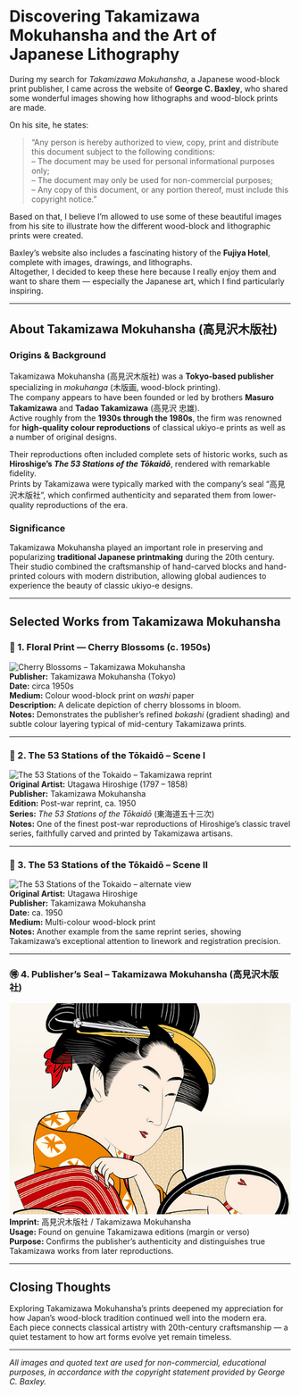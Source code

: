 # Discovering Takamizawa Mokuhansha and the Art of Japanese Lithography

During my search for *Takamizawa Mokuhansha*, a Japanese wood-block print publisher, I came across the website of **George C. Baxley**, who shared some wonderful images showing how lithographs and wood-block prints are made.  

On his site, he states:

> “Any person is hereby authorized to view, copy, print and distribute this document subject to the following conditions:  
> – The document may be used for personal informational purposes only;  
> – The document may only be used for non-commercial purposes;  
> – Any copy of this document, or any portion thereof, must include this copyright notice.”

Based on that, I believe I’m allowed to use some of these beautiful images from his site to illustrate how the different wood-block and lithographic prints were created.  

Baxley’s website also includes a fascinating history of the **Fujiya Hotel**, complete with images, drawings, and lithographs.  
Altogether, I decided to keep these here because I really enjoy them and want to share them — especially the Japanese art, which I find particularly inspiring.  

---

## About Takamizawa Mokuhansha (高見沢木版社)

### Origins & Background  
Takamizawa Mokuhansha (高見沢木版社) was a **Tokyo-based publisher** specializing in *mokuhanga* (木版画, wood-block printing).  
The company appears to have been founded or led by brothers **Masuro Takamizawa** and **Tadao Takamizawa** (高見沢 忠雄).  
Active roughly from the **1930s through the 1980s**, the firm was renowned for **high-quality colour reproductions** of classical ukiyo-e prints as well as a number of original designs.

Their reproductions often included complete sets of historic works, such as **Hiroshige’s _The 53 Stations of the Tōkaidō_**, rendered with remarkable fidelity.  
Prints by Takamizawa were typically marked with the company’s seal “高見沢木版社”, which confirmed authenticity and separated them from lower-quality reproductions of the era.

### Significance  
Takamizawa Mokuhansha played an important role in preserving and popularizing **traditional Japanese printmaking** during the 20th century.  
Their studio combined the craftsmanship of hand-carved blocks and hand-printed colours with modern distribution, allowing global audiences to experience the beauty of classic ukiyo-e designs.

---

## Selected Works from Takamizawa Mokuhansha

### 🌸 1. Floral Print — Cherry Blossoms (c. 1950s)
![Cherry Blossoms – Takamizawa Mokuhansha]( ./../../img/Cherry_Blossoms–Takamizawa_Mokuhansha.jpg)  
**Publisher:** Takamizawa Mokuhansha (Tokyo)  
**Date:** circa 1950s  
**Medium:** Colour wood-block print on *washi* paper  
**Description:** A delicate depiction of cherry blossoms in bloom.  
**Notes:** Demonstrates the publisher’s refined *bokashi* (gradient shading) and subtle colour layering typical of mid-century Takamizawa prints.  

---

### 🗻 2. The 53 Stations of the Tōkaidō – Scene I
![The 53 Stations of the Tokaido – Takamizawa reprint](./../../img/The_53_Stations_of_the_Tokaido–Takamizawa_reprint.jpg)  
**Original Artist:** Utagawa Hiroshige (1797 – 1858)  
**Publisher:** Takamizawa Mokuhansha  
**Edition:** Post-war reprint, ca. 1950  
**Series:** *The 53 Stations of the Tōkaidō* (東海道五十三次)  
**Notes:** One of the finest post-war reproductions of Hiroshige’s classic travel series, faithfully carved and printed by Takamizawa artisans.  

---

### 🌊 3. The 53 Stations of the Tōkaidō – Scene II
![The 53 Stations of the Tokaido – alternate view](./../../img/The_53_Stations_of_the_Tokaido–alternate_view.jpg)  
**Original Artist:** Utagawa Hiroshige  
**Publisher:** Takamizawa Mokuhansha  
**Date:** ca. 1950  
**Medium:** Multi-colour wood-block print  
**Notes:** Another example from the same reprint series, showing Takamizawa’s exceptional attention to linework and registration precision.  

---

### 🉐 4. Publisher’s Seal – Takamizawa Mokuhansha (高見沢木版社)
![Takamizawa Mokuhansha Seal](./../../img/Takamizawa_Mokuhansha.jpg)  
**Imprint:** 高見沢木版社 / Takamizawa Mokuhansha  
**Usage:** Found on genuine Takamizawa editions (margin or verso)  
**Purpose:** Confirms the publisher’s authenticity and distinguishes true Takamizawa works from later reproductions.  

---

## Closing Thoughts  

Exploring Takamizawa Mokuhansha’s prints deepened my appreciation for how Japan’s wood-block tradition continued well into the modern era.  
Each piece connects classical artistry with 20th-century craftsmanship — a quiet testament to how art forms evolve yet remain timeless.

---

*All images and quoted text are used for non-commercial, educational purposes, in accordance with the copyright statement provided by George C. Baxley.*

